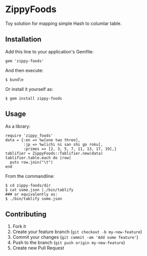 # ZippyFoods

Toy solution for mapping simple Hash to columlar table.

## Installation

Add this line to your application's Gemfile:

    gem 'zippy-foods'

And then execute:

    $ bundle

Or install it yourself as:

    $ gem install zippy-foods

## Usage

As a library:

    require 'zippy_foods'
    data = {:en => %w[one two three],
            :jp => %w[ichi ni san shi go roku],
            :primes => [2, 3, 5, 7, 11, 13, 17, 19],}
    tablifier = ZippyFoods::Tablifier.new(data)
    tablifier.table.each do |row|
      puts row.join("\t")
    end

From the commandline:

    $ cd zippy-foods/dir
    $ cat some.json |./bin/tablify
    ### or equivalently as:
    $ ./bin/tablify some.json

## Contributing

1. Fork it
2. Create your feature branch (`git checkout -b my-new-feature`)
3. Commit your changes (`git commit -am 'Add some feature'`)
4. Push to the branch (`git push origin my-new-feature`)
5. Create new Pull Request
